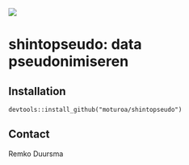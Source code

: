 ![](https://badgen.net/badge/shintolabs/utility/purple)
# shintopseudo: data pseudonimiseren


## Installation

```
devtools::install_github("moturoa/shintopseudo")
```



## Contact

Remko Duursma


